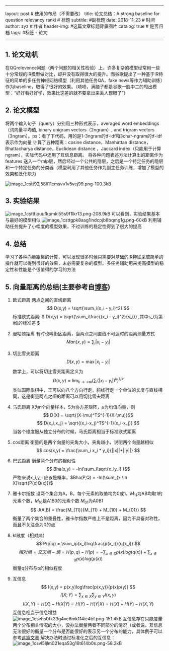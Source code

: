 
---

layout:     post # 使用的布局（不需要改）
title:      论文总结：A strong baseline for question relevancy ranki  # 标题 
subtitle:   #副标题
date:       2018-11-23  # 时间
author:     zyz  # 作者
header-img: #这篇文章标题背景图片
catalog: true  # 是否归档
tags:        #标签
        - 论文

---
## 1. 论文动机
在QQrelevence问题（两个问题的相关性检验）上，许多复杂的模型经常用一些十分常规的IR模型做对比，却并没有取得很大的提升。而谷歌提出了一种基于IR特征的简单的多任务神经网络模型（利用其他任务QA，fake news等作为辅助训练）作为baseline，取得了很好的效果。（啧啧，满脑子都是谷歌一脸中二的甩出模型：“好好看好好学，效果比这差的就不要拿出来丢人现眼了”）

## 2. 论文模型
将两个输入句子（query）分别用三种形式表示，averaged word embeddings（词向量平均值, binary unigram vectors（2ngram）, and trigram vectors（3ngram）。ps：看了下代码，用的是1-3ngram的tf-idf和3char-ngram的tf-idf表示作为向量
计算了五种距离：cosine distance，Manhattan distance，Bhattacharya distance，Euclidean
distance ，Jaccard index（只能用于计算ngram），实际代码中还用了互信息距离。
将各种问题表述方法计算出的距离作为features 送入一个mlp层，然后经过一个公共的隐层，之后是一个特定任务的隐层和一个特定任务的分类器（模型利用了其他任务作为副主任务训练，增加了模型的效果和泛化能力

![image_1cstt92j58ll11cmsvv1v5vej99.png-100.3kB][1]

## 3. 实验结果
![image_1csttfjouufkpmki55s9f1lkr13.png-208.9kB][2]
可以看到，实验结果基本与最好的模型相似
![image_1csttgpk8aag1lndcpjb8bqmg1g.png-60kB][3]
利用辅助任务提升了小幅度的模型效果，不过训练的稳定性得到了很大的提高

## 4. 总结
学习了各种向量距离的计算，可以发现很多时候只需要对基础的IR特征采取简单的操作就可以得到很好的效果，未必需要复杂的模型。多任务辅助用来提高模型的稳定性和性能是个很值得的学习的方法

## 5. 向量距离的总结(主要参考自[博客](https://blog.csdn.net/v_july_v/article/details/8203674))

1. 欧式距离
两点之间的直线距离
$$ D(x,y) = \sqrt{\sum_i(x_i - y_i)^2} $$
标准欧式距离: $ D(x,y) = \sqrt{\sum_i\frac{(x_i - y_i)^2}{s_i}} ,其中s_i为第i维的标准差 $
2. 曼哈顿距离
有时也叫街区距离，当两点之间直线不可达时的距离测量方式
$$ Man(x,y) = \sum_i|x_i - y_i| $$
3. 切比雪夫距离
$$ D(x,y) = \max{|x_i - y_i|} $$
数学上，可以将切比雪夫距离定义为 
$$ D(x,y) = \lim_{k \to +\infty}(\sum_i(|x_i - y_i|)^k)^{1/k} $$
类似国际象棋中，王可以向八个方向行走，斜线行走一个单位的长度与直线相同，这是衡量两点之间的距离可以用切比雪夫距离
4. 马氏距离
X为n个向量样本，S为协方差矩阵，$\mu$为均值向量，则
$$ D(X) = \sqrt{(X-\mu)^TS^{-1}(X-\mu)}$$
$$ D(x_i,x_j) = \sqrt{(x_i-x_j)^TS^{-1}(x_i-x_j)} $$
当各个维度服从独立分布的时候，马氏距离相当于标准欧式距离
5. cos距离
衡量的是两个向量的夹角大小，夹角越小，说明两个向量越相似
$$ cos(x,y) = \frac{\sum_i x_i * y_i}{||x||+||y||} $$
6. 巴式距离
衡量两个分布的相似性
$$ Bha(x,y) = -ln(\sum_i\sqrt{x_iy_i} )$$ 
严格来说x_i,y_i 应该是概率，$Bha(P,Q) = -ln(\sum_{x \in X}\sqrt{P(x)Q(x)})$

7. 雅卡尔指数
设两个集合为A，B，每个元素的取值均为0或1，$M_{11}$为AB均取1的元素个数，$M_{10}$是A1B0的元素个数
 $M_{01}$为A0B1
$$ J(A,B) = \frac{M_{11}}{M_{11} + M_{10} + M_{01}} $$
衡量了两个集合的重叠性，雅卡尔指数严格上不是距离，因为不具备对称性，而且不关注全为0的点
8. kl散度（相对熵）
$$ P(p|q) = \sum_ip(x_i)log\frac{p(x_i)}{q(x_i)} $$
$$ 相对熵=交叉熵-熵=H(p,q) - H(p) = -\sum_{x \in X} p(x)log(q(x))+\sum_{x \in  X} p(x)log(p(x))$$
衡量q分布与p的相似程度
9. 互信息
$$ I(x,y) = p(x,y)log\frac{p(x,y)}{p(x)p(y)} $$ 
$$ I(X;Y) = \sum_{x \in X}\sum_{y \in Y}I(x,y) $$
$$ I(X,Y) = H(X) - H(X|Y) = H(Y) - H(Y|X) = H(X) + H(Y) - H(X,Y) $$ 
互信息相当于信息增益
![image_1csvhs0fk33g4vc6mk114ic4bf.png-151.4kB][5]
互信息存在只能度量两个分布相关情况的大小，没办法衡量两者不同部分的情况（或者说，互信息无法很好的衡量一个分布是否能很好的表示另一个分布的能力，具体例子可以参考[这篇文章](https://www.douban.com/note/621588501/)
解决办法时通过标准化之后的互信息：
![image_1csvl5ljlm021eqa53g16t614b0s.png-58.2kB][4]



  [1]: http://static.zybuluo.com/zyz0/6f0mpogj9ou2bo8qm3qmrlpi/image_1cstt92j58ll11cmsvv1v5vej99.png
  [2]: http://static.zybuluo.com/zyz0/cumgzrolsst0z0vjuvcpb18z/image_1csttfjouufkpmki55s9f1lkr13.png
  [3]: http://static.zybuluo.com/zyz0/myllvt2r6no1sgspg1n8z4si/image_1csttgpk8aag1lndcpjb8bqmg1g.png
  [4]: http://static.zybuluo.com/zyz0/hf9af44h3sw21qenmffuykmm/image_1csvl5ljlm021eqa53g16t614b0s.png
  [5]: http://static.zybuluo.com/zyz0/3vxqfpfm4bxshhswn3d4omc1/image_1csvhs0fk33g4vc6mk114ic4bf.png